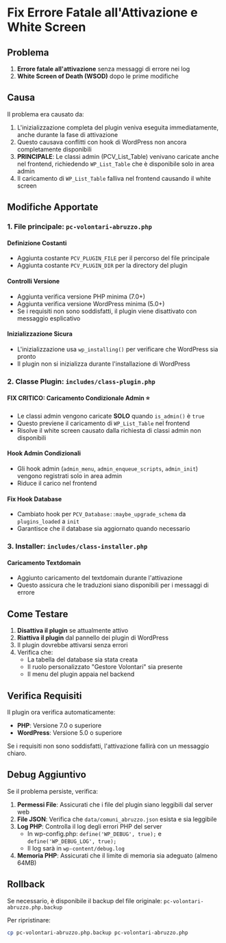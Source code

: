 # Fix Errore Fatale all'Attivazione e White Screen

## Problema
1. **Errore fatale all'attivazione** senza messaggi di errore nei log
2. **White Screen of Death (WSOD)** dopo le prime modifiche

## Causa
Il problema era causato da:
1. L'inizializzazione completa del plugin veniva eseguita immediatamente, anche durante la fase di attivazione
2. Questo causava conflitti con hook di WordPress non ancora completamente disponibili  
3. **PRINCIPALE**: Le classi admin (PCV_List_Table) venivano caricate anche nel frontend, richiedendo `WP_List_Table` che è disponibile solo in area admin
4. Il caricamento di `WP_List_Table` falliva nel frontend causando il white screen

## Modifiche Apportate

### 1. File principale: `pc-volontari-abruzzo.php`

#### Definizione Costanti
- Aggiunta costante `PCV_PLUGIN_FILE` per il percorso del file principale
- Aggiunta costante `PCV_PLUGIN_DIR` per la directory del plugin

#### Controlli Versione
- Aggiunta verifica versione PHP minima (7.0+)
- Aggiunta verifica versione WordPress minima (5.0+)
- Se i requisiti non sono soddisfatti, il plugin viene disattivato con messaggio esplicativo

#### Inizializzazione Sicura
- L'inizializzazione usa `wp_installing()` per verificare che WordPress sia pronto
- Il plugin non si inizializza durante l'installazione di WordPress

### 2. Classe Plugin: `includes/class-plugin.php`

#### **FIX CRITICO: Caricamento Condizionale Admin** ⭐
- Le classi admin vengono caricate **SOLO** quando `is_admin()` è `true`
- Questo previene il caricamento di `WP_List_Table` nel frontend
- Risolve il white screen causato dalla richiesta di classi admin non disponibili

#### Hook Admin Condizionali
- Gli hook admin (`admin_menu`, `admin_enqueue_scripts`, `admin_init`) vengono registrati solo in area admin
- Riduce il carico nel frontend

#### Fix Hook Database
- Cambiato hook per `PCV_Database::maybe_upgrade_schema` da `plugins_loaded` a `init`
- Garantisce che il database sia aggiornato quando necessario

### 3. Installer: `includes/class-installer.php`

#### Caricamento Textdomain
- Aggiunto caricamento del textdomain durante l'attivazione
- Questo assicura che le traduzioni siano disponibili per i messaggi di errore

## Come Testare

1. **Disattiva il plugin** se attualmente attivo
2. **Riattiva il plugin** dal pannello dei plugin di WordPress
3. Il plugin dovrebbe attivarsi senza errori
4. Verifica che:
   - La tabella del database sia stata creata
   - Il ruolo personalizzato "Gestore Volontari" sia presente
   - Il menu del plugin appaia nel backend

## Verifica Requisiti

Il plugin ora verifica automaticamente:
- **PHP**: Versione 7.0 o superiore
- **WordPress**: Versione 5.0 o superiore

Se i requisiti non sono soddisfatti, l'attivazione fallirà con un messaggio chiaro.

## Debug Aggiuntivo

Se il problema persiste, verifica:

1. **Permessi File**: Assicurati che i file del plugin siano leggibili dal server web
2. **File JSON**: Verifica che `data/comuni_abruzzo.json` esista e sia leggibile
3. **Log PHP**: Controlla il log degli errori PHP del server
   - In wp-config.php: `define('WP_DEBUG', true);` e `define('WP_DEBUG_LOG', true);`
   - Il log sarà in `wp-content/debug.log`
4. **Memoria PHP**: Assicurati che il limite di memoria sia adeguato (almeno 64MB)

## Rollback

Se necessario, è disponibile il backup del file originale: `pc-volontari-abruzzo.php.backup`

Per ripristinare:
```bash
cp pc-volontari-abruzzo.php.backup pc-volontari-abruzzo.php
```

